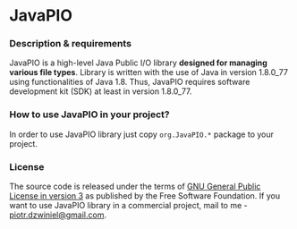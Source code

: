 # JavaPIO

<h3>Description & requirements</h3>

JavaPIO is a high-level Java Public I/O library <b>designed for managing various file types</b>. Library is written with the use 
of Java in version 1.8.0_77 using functionalities of Java 1.8. Thus, JavaPIO requires software development kit (SDK) 
at least in version 1.8.0_77.

<h3>How to use JavaPIO in your project?</h3>

In order to use JavaPIO library just copy `org.JavaPIO.*` package to your project.

<h3>License</h3>

The source code is released under the terms of <a href="https://github.com/piotrdzwiniel/Specvis/blob/master/GNU%20GPL%20v3.txt">
GNU General Public License in version 3</a> as published by the Free Software Foundation. If you want to use JavaPIO library in a commercial project, 
mail to me - piotr.dzwiniel@gmail.com.
